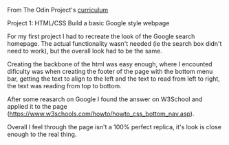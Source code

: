 From The Odin Project's [curriculum](http://www.theodinproject.com/courses/web-development-101/lessons/html-css)

Project 1: HTML/CSS
Build a basic Google style webpage

For my first project I had to recreate the look of the Google search homepage. The actual functionality wasn't needed (ie the search box didn't need to work), but the overall look had to be the same. 

Creating the backbone of the html was easy enough, where I encounted dificulty was when creating the footer of the page with the bottom menu bar, getting the text to align to the left and the text to read from left to right, the text was reading from top to bottom.

After some reasarch on Google I found the answer on  W3School and applied it to the page (https://www.w3schools.com/howto/howto_css_bottom_nav.asp).

Overall I feel through the page isn't a 100% perfect replica, it's look is close enough to the real thing.